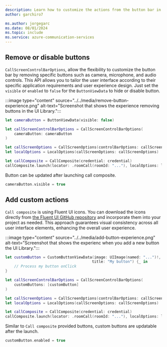 ```yaml
---
description: Learn how to customize the actions from the button bar in the iOS UI Library
author: garchiro7

ms.author: jorgegarc
ms.date: 08/01/2024
ms.topic: include
ms.service: azure-communication-services
---
```



## Remove or disable buttons

`CallScreenControlBarOptions`, allow the flexibility to customize the button bar by removing specific buttons such as camera, microphone, and audio controls. This API allows you to tailor the user interface according to their specific application requirements and user experience design. Just set the `visible` or `enabled` to `false` for the `ButtonViewData` to hide or disable button.

:::image type="content" source="../../media/remove-button-experience.png" alt-text="Screenshot that shows the experience removing buttons in the UI Library.":::

```swift
let cameraButton = ButtonViewData(visible: false)

let callScreenControlBarOptions = CallScreenControlBarOptions(
    cameraButton: cameraButton
)

let callScreenOptions = CallScreenOptions(controlBarOptions: callScreenControlBarOptions)
let localOptions = LocalOptions(callScreenOptions: callScreenOptions)

let callComposite = CallComposite(credential: credential)
callComposite.launch(locator: .roomCall(roomId: "..."), localOptions: localOptions)
```

Button can be updated after launching call composite.

```swift
cameraButton.visible = true
```

## Add custom actions

`Call composite` is using Fluent UI icons. You can download the icons directly from [the Fluent UI GitHub repository](https://github.com/microsoft/fluentui-system-icons/) and incorporate them into your project as needed. This approach guarantees visual consistency across all user interface elements, enhancing the overall user experience.

:::image type="content" source="../../media/add-button-experience.png" alt-text="Screenshot that shows the experienc when you add a new button the UI Library.":::

```swift
let customButton = CustomButtonViewData(image: UIImage(named: "...")!,
                                       title: "My button") {_ in
    // Process my button onClick
}

let callScreenControlBarOptions = CallScreenControlBarOptions(
    customButtons: [customButton]
)

let callScreenOptions = CallScreenOptions(controlBarOptions: callScreenControlBarOptions)
let localOptions = LocalOptions(callScreenOptions: callScreenOptions)

let callComposite = CallComposite(credential: credential)
callComposite.launch(locator: .roomCall(roomId: "..."), localOptions: localOptions)
```

Similar to `Call composite` provided buttons, custom buttons are updatable after the launch.

```swift
customButton.enabled = true
```

